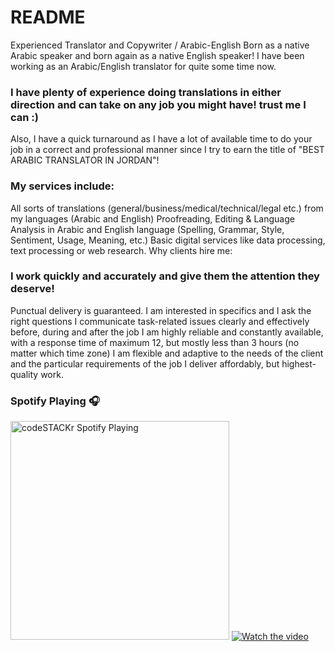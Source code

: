 # README
 Experienced Translator and Copywriter / Arabic-English
Born as a native Arabic speaker and born again as a native English speaker! I have been working as an Arabic/English translator for quite some time now.

### I have plenty of experience doing translations in either direction and can take on any job you might have! trust me I can :)

Also, I have a quick turnaround as I have a lot of available time to do your job in a correct and professional manner since I try to earn the title of "BEST ARABIC TRANSLATOR IN JORDAN"!

### My services include:

All sorts of translations (general/business/medical/technical/legal etc.) from my languages (Arabic and English)
Proofreading, Editing & Language Analysis in Arabic and English language (Spelling, Grammar, Style, Sentiment, Usage, Meaning, etc.)
Basic digital services like data processing, text processing or web research.
Why clients hire me:

### I work quickly and accurately and give them the attention they deserve!
Punctual delivery is guaranteed.
I am interested in specifics and I ask the right questions
I communicate task-related issues clearly and effectively before, during and after the job
I am highly reliable and constantly available, with a response time of maximum 12, but mostly less than 3 hours (no matter which time zone)
I am flexible and adaptive to the needs of the client and the particular requirements of the job
I deliver affordably, but highest-quality work.
### Spotify Playing 🎧

[<img src="https://open.spotify.com/track/41GBbgJmNrCRXOmLezn0sP?si=268e3908c50d457e" alt="codeSTACKr Spotify Playing" width="350" />](https://open.spotify.com/user/1zdy50lg5hy33i3f5n88bcrt2)
[![Watch the video](https://img.youtube.com/vi/T-D1KVIuvjA/maxresdefault.jpg)](https://youtu.be/3eRBFkxgG7g)
